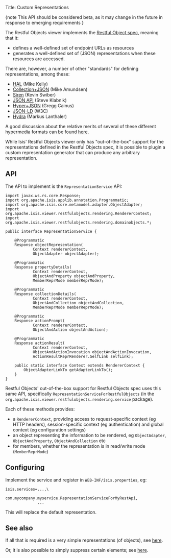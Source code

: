 Title: Custom Representations

[//]: # (content copied to _user-guide_extending_restfulobjects-viewer)

{note
This API should be considered beta, as it may change in the future in response to emerging requirements
}

The Restful Objects viewer implements the [Restful Object spec](http://restfulobjects.org), meaning that it:
 
* defines a well-defined set of endpoint URLs as resources
* generates a well-defined set of (JSON) representations when these resources are accessed.

There are, however, a number of other "standards" for defining representations, among these:

* [HAL](http://stateless.co/hal_specification.html) (Mike Kelly)
* [Collection+JSON](http://amundsen.com/media-types/collection/) (Mike Amundsen)
* [Siren](https://github.com/kevinswiber/siren) (Kevin Swiber)
* [JSON API](http://jsonapi.org/) (Steve Klabnik)
* [Hyper+JSON](https://github.com/cainus/hyper-json-spec) (Gregg Cainus)
* [JSON-LD](https://www.w3.org/TR/json-ld/) (W3C)
* [Hydra](http://www.markus-lanthaler.com/hydra/) (Markus Lanthaler)

A good discussion about the relative merits of several of these different hypermedia formats can be found [here](https://groups.google.com/forum/#!msg/api-craft/NgjzQYVOE4s/EAB2jxtU_TMJ).

While Isis' Restful Objects viewer only has "out-of-the-box" support for the representations defined in the Restful Objects spec,
it is possible to plugin a custom representation generator that can produce any arbitrary representation.

## API

The API to implement is the `RepresentationService` API:

    import javax.ws.rs.core.Response;
    import org.apache.isis.applib.annotation.Programmatic;
    import org.apache.isis.core.metamodel.adapter.ObjectAdapter;
    import org.apache.isis.viewer.restfulobjects.rendering.RendererContext;
    import org.apache.isis.viewer.restfulobjects.rendering.domainobjects.*;

    public interface RepresentationService {
    
        @Programmatic
        Response objectRepresentation(
                Context rendererContext,
                ObjectAdapter objectAdapter);
    
        @Programmatic
        Response propertyDetails(
                Context rendererContext,
                ObjectAndProperty objectAndProperty,
                MemberReprMode memberReprMode);
    
        @Programmatic
        Response collectionDetails(
                Context rendererContext,
                ObjectAndCollection objectAndCollection,
                MemberReprMode memberReprMode);
    
        @Programmatic
        Response actionPrompt(
                Context rendererContext,
                ObjectAndAction objectAndAction);
    
        @Programmatic
        Response actionResult(
                Context rendererContext,
                ObjectAndActionInvocation objectAndActionInvocation,
                ActionResultReprRenderer.SelfLink selfLink);
    
        public static interface Context extends RendererContext {
            ObjectAdapterLinkTo getAdapterLinkTo();
        }
    }

Restful Objects' out-of-the-box support for Restful Objects spec uses this same API, specifically `RepresentationServiceForRestfulObjects` (in the `org.apache.isis.viewer.restfulobjects.rendering.service` package).

Each of these methods provides:
* a `RendererContext`, providing access to request-specific context (eg HTTP headers), session-specific context (eg authentication) and global context (eg configuration settings)
* an object representing the information to be rendered, eg `ObjectAdapter`, `ObjectAndProperty`, `ObjectAndCollection` etc
* for members, whether the representation is in read/write mode (`MemberReprMode`) 

## Configuring

Implement the service and register in `WEB-INF/isis.properties`, eg:

    isis.services=...,\
                  com.mycompany.myservice.RepresentationServiceForMyRestApi,
                  ...

This will replace the default representation.

## See also

If all that is required is a very simple representations (of objects), see [here](simplified-object-representation.html).

Or, it is also possible to simply suppress certain elements; see [here](suppressing-elements-of-the-representations.html).
